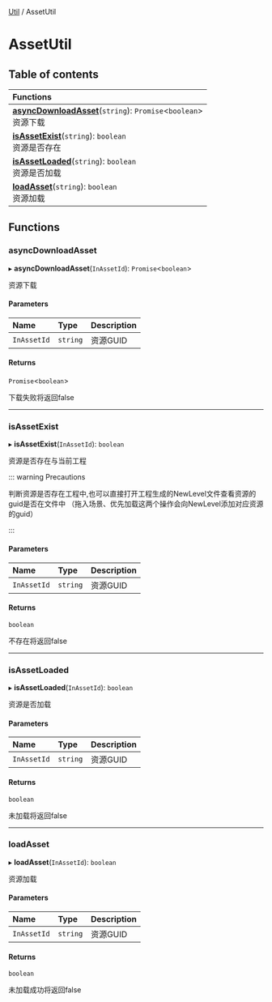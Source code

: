 [Util](Util.Util.md) / AssetUtil

# AssetUtil <Badge type="tip" text="Namespace" /> <Score text="AssetUtil" />

## Table of contents

| Functions |
| :-----|
| **[asyncDownloadAsset](Util.AssetUtil.md#asyncdownloadasset)**(`string`): `Promise`<`boolean`\> <br> 资源下载|
| **[isAssetExist](Util.AssetUtil.md#isassetexist)**(`string`): `boolean` <br> 资源是否存在|
| **[isAssetLoaded](Util.AssetUtil.md#isassetloaded)**(`string`): `boolean` <br> 资源是否加载|
| **[loadAsset](Util.AssetUtil.md#loadasset)**(`string`): `boolean` <br> 资源加载|

## Functions

### asyncDownloadAsset <Score text="asyncDownloadAsset" /> 

▸ **asyncDownloadAsset**(`InAssetId`): `Promise`<`boolean`\> <Badge type="tip" text="other" />

资源下载


#### Parameters

| Name | Type | Description |
| :------ | :------ | :------ |
| `InAssetId` | `string` | 资源GUID |

#### Returns

`Promise`<`boolean`\>

下载失败将返回false

___

### isAssetExist <Score text="isAssetExist" /> 

▸ **isAssetExist**(`InAssetId`): `boolean` <Badge type="tip" text="other" />

资源是否存在与当前工程

::: warning Precautions

判断资源是否存在工程中,也可以直接打开工程生成的NewLevel文件查看资源的guid是否在文件中
（拖入场景、优先加载这两个操作会向NewLevel添加对应资源的guid）

:::


#### Parameters

| Name | Type | Description |
| :------ | :------ | :------ |
| `InAssetId` | `string` | 资源GUID |

#### Returns

`boolean`

不存在将返回false

___

### isAssetLoaded <Score text="isAssetLoaded" /> 

▸ **isAssetLoaded**(`InAssetId`): `boolean` <Badge type="tip" text="other" />

资源是否加载


#### Parameters

| Name | Type | Description |
| :------ | :------ | :------ |
| `InAssetId` | `string` | 资源GUID |

#### Returns

`boolean`

未加载将返回false

___

### loadAsset <Score text="loadAsset" /> 

▸ **loadAsset**(`InAssetId`): `boolean` <Badge type="tip" text="other" />

资源加载


#### Parameters

| Name | Type | Description |
| :------ | :------ | :------ |
| `InAssetId` | `string` | 资源GUID |

#### Returns

`boolean`

未加载成功将返回false
